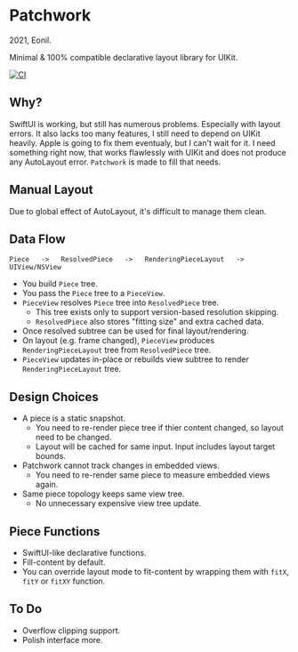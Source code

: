 Patchwork
=========
2021, Eonil.

Minimal & 100% compatible declarative layout library for UIKit.

[![CI](https://github.com/eonil/patchwork/actions/workflows/main.yml/badge.svg)](https://github.com/eonil/patchwork/actions/workflows/main.yml)



Why?
----
SwiftUI is working, but still has numerous problems. Especially with layout errors.
It also lacks too many features, I still need to depend on UIKit heavily.
Apple is going to fix them eventualy, but I can't wait for it.
I need something right now, that works flawlessly with UIKit and does not produce any AutoLayout error. 
`Patchwork` is made to fill that needs.



Manual Layout
-------------
Due to global effect of AutoLayout, it's difficult to manage them clean.
 


Data Flow
---------

    Piece   ->   ResolvedPiece   ->   RenderingPieceLayout   ->   UIView/NSView

- You build `Piece` tree.
- You pass the `Piece` tree to a `PieceView`.
- `PieceView` resolves `Piece` tree into `ResolvedPiece` tree.
  - This tree exists only to support version-based resolution skipping.
  - `ResolvedPiece` also stores "fitting size" and extra cached data.
- Once resolved subtree can be used for final layout/rendering.
- On layout (e.g. frame changed), `PieceView` produces `RenderingPieceLayout` tree from `ResolvedPiece` tree.
- `PieceView` updates in-place or rebuilds view subtree to render `RenderingPieceLayout` tree. 



Design Choices
--------------
- A piece is a static snapshot.
  - You need to re-render piece tree if thier content changed, so layout need to be changed.
  - Layout will be cached for same input. Input includes layout target bounds.
- Patchwork cannot track changes in embedded views. 
  - You need to re-render same piece to measure embedded views again.
- Same piece topology keeps same view tree.
  - No unnecessary expensive view tree update.
  
  
  
Piece Functions
---------------
- SwiftUI-like declarative functions.
- Fill-content by default.
- You can override layout mode to fit-content by wrapping them with `fitX`, `fitY` or `fitXY` function.




To Do
------
- Overflow clipping support.
- Polish interface more.
